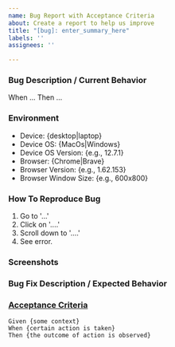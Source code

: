 ```yaml
---
name: Bug Report with Acceptance Criteria
about: Create a report to help us improve
title: "[bug]: enter_summary_here"
labels: ''
assignees: ''

---
```


### Bug Description / Current Behavior

<!-- [Enter short description of what the bug is.] -->

When ... Then ...

### Environment

<!-- [Please specify which device and browser you were using when you saw this bug.] -->

- Device: {desktop|laptop}
- Device OS: {MacOs|Windows}
- Device OS Version: {e.g., 12.7.1}
- Browser: {Chrome|Brave}
- Browser Version: {e.g., 1.62.153}
- Browser Window Size: {e.g., 600x800}

### How To Reproduce Bug

<!-- [Describe steps to reproduce the bug.] -->

1. Go to '...'
2. Click on '....'
3. Scroll down to '....'
4. See error.

### Screenshots

<!-- [If applicable, add screenshots to help explain your problem.] -->

### Bug Fix Description / Expected Behavior

<!-- [Enter short description of what you expected to happen.] -->

### [Acceptance Criteria](https://cucumber.io/docs/bdd/better-gherkin/)

<!-- [Describe exact behavior that will fix this bug.  Replace {placeholder} values.] -->

```gherkin
Given {some context}
When {certain action is taken}
Then {the outcome of action is observed}
```
